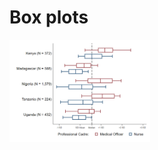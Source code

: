 # Box plots

[<img src="https://github.com/worldbank/Stata-IE-Visual-Library/blob/develop/Library/Box%20plots/10-25-50-75-90%20Percentile%20box%20plot/figure.png" width="225">](https://github.com/worldbank/Stata-IE-Visual-Library/blob/develop/Library/Box%20plots/10-25-50-75-90%20Percentile%20box%20plot/10-25-50-75-90%20Percentile%20box%20plot.ipynb)